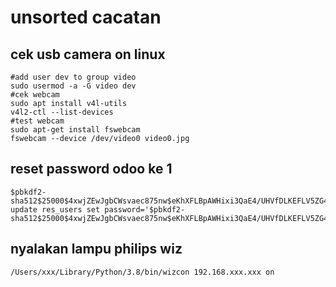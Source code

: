 # unsorted cacatan

## cek usb camera on linux
```
#add user dev to group video
sudo usermod -a -G video dev
#cek webcam
sudo apt install v4l-utils
v4l2-ctl --list-devices
#test webcam
sudo apt-get install fswebcam
fswebcam --device /dev/video0 video0.jpg
```

## reset password odoo ke 1
```
$pbkdf2-sha512$25000$4xwjZEwJgbCWsvaec875nw$eKhXFLBpAWHixi3QaE4/UHVfDLKEFLV5ZG4HFWP2FfctTAi6Jx4pahTQWgnVbqO3yXl9AQgdM8gHksNrbrh8Jg
update res_users set password='$pbkdf2-sha512$25000$4xwjZEwJgbCWsvaec875nw$eKhXFLBpAWHixi3QaE4/UHVfDLKEFLV5ZG4HFWP2FfctTAi6Jx4pahTQWgnVbqO3yXl9AQgdM8gHksNrbrh8Jg';
```

## nyalakan lampu philips wiz
```
/Users/xxx/Library/Python/3.8/bin/wizcon 192.168.xxx.xxx on
```
